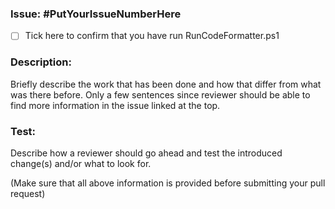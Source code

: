 ### Issue: #PutYourIssueNumberHere

 - [ ] Tick here to confirm that you have run RunCodeFormatter.ps1

### Description:
Briefly describe the work that has been done and how that differ from what was there before. Only a few sentences since reviewer should be able to find more information in the issue linked at the top.

### Test:
Describe how a reviewer should go ahead and test the introduced change(s) and/or what to look for.

(Make sure that all above information is provided before submitting your pull request)
